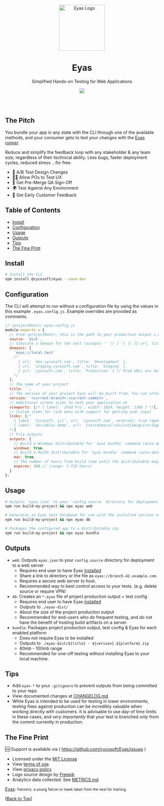 <p align="center">
	<a href="https://cycosoft.com/">
		<img src="https://cycosoft.com/eyas/logo.svg" alt="Eyas Logo" width="150px" height="150px">
	</a>
</p>

<div align="center">
  <h1>Eyas</h1>
</div>
<p align="center">Simplified Hands-on Testing for Web Applications</p>

<p align="center">
  <a href="https://www.npmjs.com/package/@cycosoft/eyas">
    <img src="https://img.shields.io/npm/v/@cycosoft/eyas?color=6988e6&label=version">
  </a>
</p>

<br />
<br />

## The Pitch

You bundle your app in any state with the CLI through one of the available methods, and your consumer gets to test your changes with the [Eyas runner](https://github.com/cycosoft/Eyas/releases).

Reduce and simplify the feedback loop with any stakeholder & any team size, regardless of their technical ability. Less bugs, faster deployment cycles, reduced stress ...for free.

- 🎨 A/B Test Design Changes
- 👩‍💻 Allow POs to Test UX
- 🚀 Get Pre-Merge QA Sign-Off
- 🌍 Test Against Any Environment
- 📢 Get Early Customer Feedback

## Table of Contents

- [Install](#install)
- [Configuration](#configuration)
- [Usage](#usage)
- [Outputs](#outputs)
- [Tips](#tips)
- [The Fine Print](#the-fine-print)

## Install

```bash
# Install the CLI
npm install @cycosoft/eyas --save-dev
```

## Configuration

The CLI will attempt to run without a configuration file by using the values in this example `.eyas.config.js`. Example overrides are provided as comments.

```js
// <projectRoot>/.eyas.config.js
module.exports = {
  // From <projectRoot>, this is the path to your production output i.e. `npm run build` output
  source: `dist`,
  // Simulate a domain for the test (accepts '' || [''] || [{ url, title }])
  domains: [
    `eyas://local.test`
    /*
      { url: `dev.cycosoft.com`, title: `Development` },
      { url: `staging.cycosoft.com`, title: `Staging` },
      { url: `cycosoft.com`, title: `Production` } // Prod URLs are helpful, but under careful consideration.
    */
  ],
  // The name of your project
  title: ``,
  // The version of your project Eyas will be built from. You can alternatively set it to your package.json version for example.
  version: `<current-branch>.<current-commit>`,
  // Additional screen sizes to test your application at
  viewports: [/* { label: `iPad Pro`, width: 1024, height: 1366 } */],
  // Custom items for link menu with support for getting user input
  links: [/*
    { label: `Cycosoft, LLC`, url: `cycosoft.com`, external: true (open in browser) },
    { label: `Variables Demo`, url: `{testdomain}?id={int}&msg={str}&go={bool}&list={item1|item2|}` }
  */]
  // File outputs
  outputs: {
    // Build a Windows distributable for `eyas bundle` command (auto-detected if not set)
    windows: true,
    // Build a MacOS distributable for `eyas bundle` command (auto-detected if not set)
    mac: true,
    // The number of hours from build time until the distributable expires
    expires: 168 // (range: 1-720 hours)
  }
};
```

## Usage

```bash
# Outputs `eyas.json` to your `config.source` directory for deployment to a web server
npm run build-my-project && npx eyas web
```

```bash
# Generates an Eyas test database for use with the installed version of Eyas
npm run build-my-project && npx eyas db
```

```bash
# Packages the configured app to a distributable zip
npm run build-my-project && npx eyas bundle
```

## Outputs

- `web`: Outputs `eyas.json` to your `config.source` directory for deployment to a web server
  - Requires end user to have Eyas [installed](https://github.com/cycosoft/Eyas/releases)
  - Share a link to directory or the file as `eyas://branch-42.example.com`.
  - Requires a secure web server to host.
  - Recommended way to best control access to your tests. (e.g. delete source or require VPN)
- `db`: Creates an `*.eyas` file of project production output + test config
  - Requires end user to have Eyas [installed](https://github.com/cycosoft/Eyas/releases)
  - Outputs to `./eyas-dist/`
  - About the size of the project production output
  - Recommended for end-users who do frequent testing, and do not have the benefit of hosting build artifacts on a server.
- `bundle`: Packages project production output, test config & Eyas for each enabled platform
  - Does not require Eyas to be installed
  - Outputs to `./eyas-dist/${title} - ${version}.${platform}.zip`
  - 60mb - 100mb range
  - Recommended for one-off testing without installing Eyas to your local machine.

## Tips

- Add `eyas-*` to your `.gitignore` to prevent outputs from being committed to your repo
- View documented changes at [CHANGELOG.md](CHANGELOG.md)
- While Eyas is intended to be used for testing in lower environments, testing fixes against production can be incredibly valuable when working directly with customers. It is advisable to use day-of time limits in these cases, and _very importantly_ that your test is branched *only* from the commit currently in production.

## The Fine Print

🆘 Support is available via ( https://github.com/cycosoft/Eyas/issues )

- Licensed under the [MIT License](LICENSE.TXT)
- View [terms of use](https://cycosoft.com/eyas/terms)
- View [privacy policy](https://cycosoft.com/eyas/privacy)
- Logo source design by [Freepik](https://www.freepik.com/free-vector/eagle-logo-design-template_45007164.htm)
- Analytics data collected: See [METRICS.md](docs/METRICS.md)

[Eyas](https://www.dictionary.com/browse/eyas#:~:text=Falconry.%20a%20young%20falcon%20or%20hawk%20taken%20from%20the%20nest%20for%20training.):
<small>
Falconry. a young falcon or hawk taken from the nest for training.
</small>

[[Back to Top](#table-of-contents)]